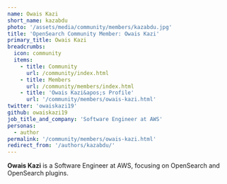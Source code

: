 ```yaml
---
name: Owais Kazi
short_name: kazabdu
photo: '/assets/media/community/members/kazabdu.jpg'
title: 'OpenSearch Community Member: Owais Kazi'
primary_title: Owais Kazi
breadcrumbs:
  icon: community
  items:
    - title: Community
      url: /community/index.html
    - title: Members
      url: /community/members/index.html
    - title: 'Owais Kazi&apos;s Profile'
      url: '/community/members/owais-kazi.html'
twitter: 'owaiskazi19'
github: owaiskazi19
job_title_and_company: 'Software Engineer at AWS'
personas:
  - author
permalink: '/community/members/owais-kazi.html'
redirect_from: '/authors/kazabdu/'
---
```


**Owais Kazi** is a Software Engineer at AWS, focusing on OpenSearch and OpenSearch plugins. 